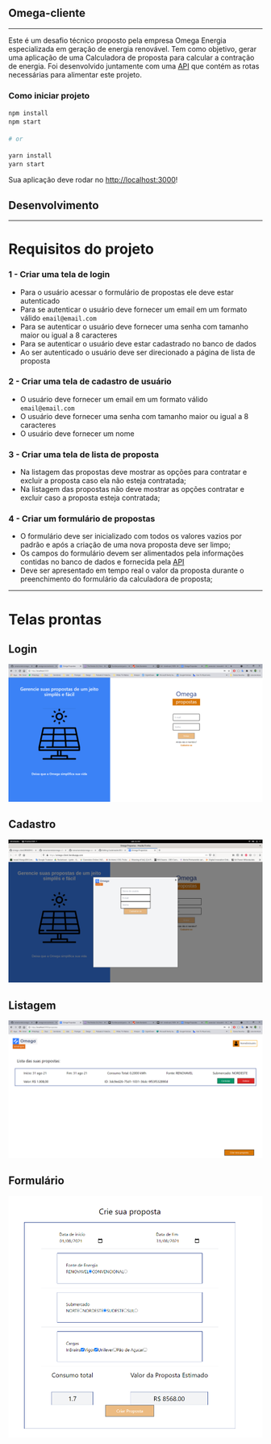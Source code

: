 ## Omega-cliente

---

Este é um desafio técnico proposto pela empresa Omega Energia especializada em geração de energia renovável.
Tem como objetivo, gerar uma aplicação de uma Calculadora de proposta para calcular a contração de energia.
Foi desenvolvido juntamente com uma [API](https://github.com/romariomelo/omega-service) que contém as rotas necessárias para alimentar este projeto.

### Como iniciar projeto

```bash
npm install
npm start

# or

yarn install
yarn start
```

Sua aplicação deve rodar no [http://localhost:3000](http://localhost:3000)!

## Desenvolvimento

---

# Requisitos do projeto

### 1 - Criar uma tela de login

- Para o usuário acessar o formulário de propostas ele deve estar autenticado
- Para se autenticar o usuário deve fornecer um email em um formato válido `email@email.com`
- Para se autenticar o usuário deve fornecer uma senha com tamanho maior ou igual a 8 caracteres
- Para se autenticar o usuário deve estar cadastrado no banco de dados
- Ao ser autenticado o usuário deve ser direcionado a página de lista de proposta

### 2 - Criar uma tela de cadastro de usuário

- O usuário deve fornecer um email em um formato válido `email@email.com`
- O usuário deve fornecer uma senha com tamanho maior ou igual a 8 caracteres
- O usuário deve fornecer um nome

### 3 - Criar uma tela de lista de proposta

- Na listagem das propostas deve mostrar as opções para contratar e excluir a proposta caso ela não esteja contratada;
- Na listagem das propostas não deve mostrar as opções contratar e excluir caso a proposta esteja contratada;

### 4 - Criar um formulário de propostas

- O formulário deve ser inicializado com todos os valores vazios por padrão e após a criação de uma nova proposta deve ser limpo;
- Os campos do formulário devem ser alimentados pela informações contidas no banco de dados e fornecida pela [API](https://github.com/romariomelo/omega-service)
- Deve ser apresentado em tempo real o valor da proposta durante o preenchimento do formulário da calculadora de proposta;

---

# Telas prontas

## Login

![login](./public/telasApp/login.png)

## Cadastro

![cadastro](./public/telasApp/cadastro.png)

## Listagem

![listagem](./public/telasApp/listagem.png)

## Formulário

![formulario](./public/telasApp/formulario.png)
